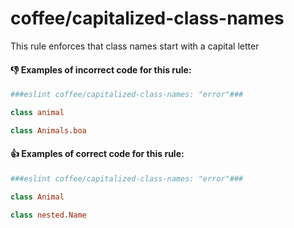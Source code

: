 # coffee/capitalized-class-names

This rule enforces that class names start with a capital letter

#### :-1: Examples of **incorrect** code for this rule:

```coffeescript
###eslint coffee/capitalized-class-names: "error"###

class animal

class Animals.boa
```

#### :+1: Examples of **correct** code for this rule:

```coffeescript
###eslint coffee/capitalized-class-names: "error"###

class Animal

class nested.Name
```
